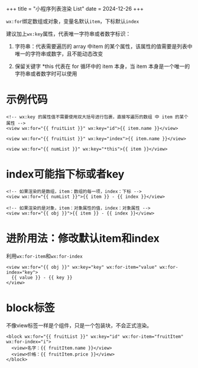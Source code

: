 +++
title = "小程序列表渲染 List"
date = 2024-12-26
+++

`wx:for`绑定数组或对象，变量名默认`item`，下标默认`index`

建议加上`wx:key`属性，代表唯一字符串或者数字标识：

1. 字符串：代表需要遍历的 array 中item 的某个属性，该属性的值需要是列表中唯一的字符串或数字，且不能动态改变

2. 保留关键字 *this 代表在 for 循环中的 item 本身，当 item 本身是一个唯一的字符串或者数字时可以使用

# 示例代码

```
<!-- wx:key 的属性值不需要使用双大括号进行包裹，直接写遍历的数组 中 item 的某个属性 -->
<view wx:for="{{ fruitList }}" wx:key="id">{{ item.name }}</view>

<view wx:for="{{ fruitList }}" wx:key="index">{{ item.name }}</view>

<view wx:for="{{ numList }}" wx:key="*this">{{ item }}</view>

```

# index可能指下标或者key

```
<!-- 如果渲染的是数组，item：数组的每一项，index：下标 -->
<view wx:for="{{ numList }}">{{ item }} - {{ index }}</view>

<!-- 如果渲染的是对象，item：对象属性的值，index：对象属性 -->
<view wx:for="{{ obj }}">{{ item }} - {{ index }}</view>

```

# 进阶用法：修改默认item和index

利用`wx:for-item`和`wx:for-index`

```
<view wx:for="{{ obj }}" wx:key="key" wx:for-item="value" wx:for-index="key">
  {{ value }} - {{ key }}
</view>
```

# block标签

不像view标签一样是个组件，只是一个包装块，不会正式渲染。

```
<block wx:for="{{ fruitList }}" wx:key="id" wx:for-item="fruitItem" wx:for-index="i">
  <view>名字：{{ fruitItem.name }}</view>
  <view>价格：{{ fruitItem.price }}</view>
</block>

```
